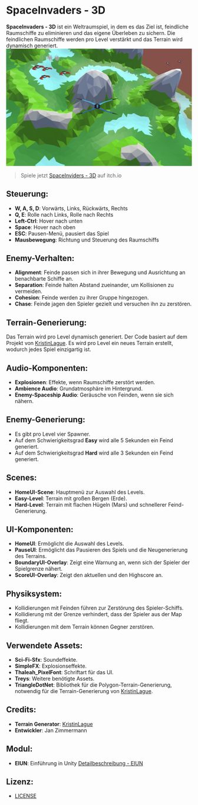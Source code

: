 # SpaceInvaders - 3D

**SpaceInvaders - 3D** ist ein Weltraumspiel, in dem es das Ziel ist, feindliche Raumschiffe zu eliminieren und das eigene Überleben zu sichern. Die feindlichen Raumschiffe werden pro Level verstärkt und das Terrain wird dynamisch generiert.
![Screenshot SpaceInvaders - 3D](images/titleimage.png)

> Spiele jetzt [SpaceInviders - 3D](https://brjaenu.itch.io/spaceinvaders-3d-web) auf itch.io

## Steuerung:
- **W, A, S, D**: Vorwärts, Links, Rückwärts, Rechts
- **Q, E**: Rolle nach Links, Rolle nach Rechts
- **Left-Ctrl**: Hover nach unten
- **Space**: Hover nach oben
- **ESC**: Pausen-Menü, pausiert das Spiel
- **Mausbewegung**: Richtung und Steuerung des Raumschiffs

## Enemy-Verhalten:
- **Alignment**: Feinde passen sich in ihrer Bewegung und Ausrichtung an benachbarte Schiffe an.
- **Separation**: Feinde halten Abstand zueinander, um Kollisionen zu vermeiden.
- **Cohesion**: Feinde werden zu ihrer Gruppe hingezogen.
- **Chase**: Feinde jagen den Spieler gezielt und versuchen ihn zu zerstören.

## Terrain-Generierung:
Das Terrain wird pro Level dynamisch generiert. Der Code basiert auf dem Projekt von [KristinLague](https://github.com/KristinLague/Low-Poly-Terrain-Generator). Es wird pro Level ein neues Terrain erstellt, wodurch jedes Spiel einzigartig ist.

## Audio-Komponenten:
- **Explosionen**: Effekte, wenn Raumschiffe zerstört werden.
- **Ambience Audio**: Grundatmosphäre im Hintergrund.
- **Enemy-Spaceship Audio**: Geräusche von Feinden, wenn sie sich nähern.

## Enemy-Generierung:
- Es gibt pro Level vier Spawner.
- Auf dem Schwierigkeitsgrad **Easy** wird alle 5 Sekunden ein Feind generiert.
- Auf dem Schwierigkeitsgrad **Hard** wird alle 3 Sekunden ein Feind generiert.

## Scenes:
- **HomeUI-Scene**: Hauptmenü zur Auswahl des Levels.
- **Easy-Level**: Terrain mit großen Bergen (Erde).
- **Hard-Level**: Terrain mit flachen Hügeln (Mars) und schnellerer Feind-Generierung.

## UI-Komponenten:
- **HomeUI**: Ermöglicht die Auswahl des Levels.
- **PauseUI**: Ermöglicht das Pausieren des Spiels und die Neugenerierung des Terrains.
- **BoundaryUI-Overlay**: Zeigt eine Warnung an, wenn sich der Spieler der Spielgrenze nähert.
- **ScoreUI-Overlay**: Zeigt den aktuellen und den Highscore an.

## Physiksystem:
- Kollidierungen mit Feinden führen zur Zerstörung des Spieler-Schiffs.
- Kollidierung mit der Grenze verhindert, dass der Spieler aus der Map fliegt.
- Kollidierungen mit dem Terrain können Gegner zerstören.

## Verwendete Assets:
- **Sci-Fi-Sfx**: Soundeffekte.
- **SimpleFX**: Explosionseffekte.
- **Thaleah_PixelFont**: Schriftart für das UI.
- **Treys**: Weitere benötigte Assets.
- **TriangleDotNet**: Bibliothek für die Polygon-Terrain-Generierung, notwendig für die Terrain-Generierung von [KristinLague](https://github.com/KristinLague/Low-Poly-Terrain-Generator).

## Credits:
- **Terrain Generator**: [KristinLague](https://github.com/KristinLague/Low-Poly-Terrain-Generator)
- **Entwickler**: Jan Zimmermann

## Modul:
- **EIUN**: Einführung in Unity [Detailbeschreibung - EIUN](https://www.fhnw.ch/de/studium/module/9558478)

## Lizenz:
- [LICENSE](LICENSE.md)